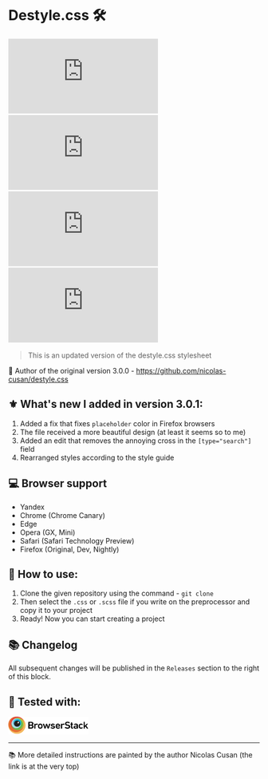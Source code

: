 # Destyle.css 🛠
![Lines of code](https://img.shields.io/tokei/lines/github/sineylo/Destyle.css?style=for-the-badge) ![Code size](https://img.shields.io/github/languages/code-size/SineYlo/Destyle.css?style=for-the-badge) ![GitHub repo size](https://img.shields.io/github/repo-size/SineYlo/Destyle.css?style=for-the-badge) ![GitHub](https://img.shields.io/github/license/SineYlo/Destyle.css?style=for-the-badge)
  
> This is an updated version of the destyle.css stylesheet

📌 Author of the original version 3.0.0 - https://github.com/nicolas-cusan/destyle.css 

## ⚜️ What's new I added in version 3.0.1:

1. Added a fix that fixes `placeholder` color in Firefox browsers
2. The file received a more beautiful design (at least it seems so to me)
3. Added an edit that removes the annoying cross in the `[type="search"]` field
4. Rearranged styles according to the style guide

## 💻 Browser support
- Yandex
- Chrome (Chrome Canary)
- Edge
- Opera (GX, Mini)
- Safari (Safari Technology Preview)
- Firefox (Original, Dev, Nightly)

## 📖 How to use:

1. Clone the given repository using the command - `git clone`
2. Then select the `.css` or `.scss` file if you write on the preprocessor and copy it to your project
3. Ready! Now you can start creating a project

## 📚 Changelog
All subsequent changes will be published in the `Releases` section to the right of this block.

## 💎 Tested with:  

<a href="https://www.browserstack.com">
  <img src="temp/Browserstack-logo.svg?sanitize=false" alt="browserstack" width="160">
</a> 

***
📚 More detailed instructions are painted by the author Nicolas Cusan (the link is at the very top)
